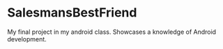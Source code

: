 # SalesmansBestFriend
My final project in my android class.  Showcases a knowledge of Android development.
